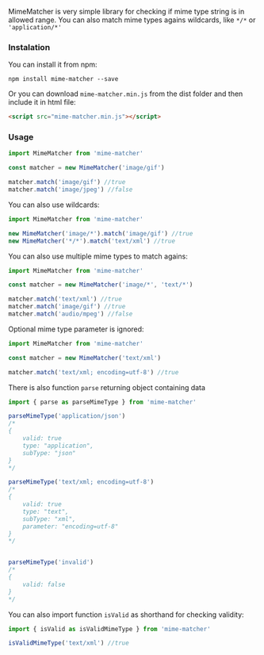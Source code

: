 MimeMatcher is very simple library for checking if mime type string is in allowed range.
You can also match mime types agains wildcards, like `*/*` or `'application/*'`

### Instalation

You can install it from npm:

``npm install mime-matcher --save``

Or you can download `mime-matcher.min.js` from the dist folder and then include it in html file:

```html
<script src="mime-matcher.min.js"></script>
```

### Usage
````javascript
import MimeMatcher from 'mime-matcher'

const matcher = new MimeMatcher('image/gif')

matcher.match('image/gif') //true
matcher.match('image/jpeg') //false
````

You can also use wildcards:

````javascript
import MimeMatcher from 'mime-matcher'

new MimeMatcher('image/*').match('image/gif') //true
new MimeMatcher('*/*').match('text/xml') //true

````

You can also use multiple mime types to match agains:

````javascript
import MimeMatcher from 'mime-matcher'

const matcher = new MimeMatcher('image/*', 'text/*')

matcher.match('text/xml') //true
matcher.match('image/gif') //true
matcher.match('audio/mpeg') //false

````

Optional mime type parameter is ignored:

````javascript
import MimeMatcher from 'mime-matcher'

const matcher = new MimeMatcher('text/xml')

matcher.match('text/xml; encoding=utf-8') //true
````

There is also function `parse` returning object containing data

````javascript
import { parse as parseMimeType } from 'mime-matcher'

parseMimeType('application/json') 
/*
{
    valid: true
    type: "application",
    subType: "json"
}
*/

parseMimeType('text/xml; encoding=utf-8') 
/*
{
    valid: true
    type: "text",
    subType: "xml",
    parameter: "encoding=utf-8"
}
*/


parseMimeType('invalid') 
/*
{
    valid: false
}
*/

````

You can also import function `isValid` as shorthand for checking validity:

````javascript
import { isValid as isValidMimeType } from 'mime-matcher'

isValidMimeType('text/xml') //true

````


